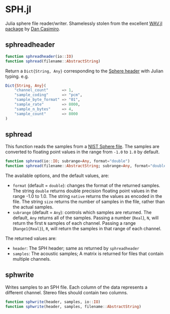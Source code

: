# SPH.jl
Julia sphere file reader/writer. Shamelessly stolen from the excellent
[WAV.jl package](https://github.com/dancasimiro/WAV.jl) by [Dan Casimiro](https://github.com/dancasimiro).

sphreadheader
-------
```julia
function sphreadheader(io::IO)
function sphread(filename::AbstractString)
```

Return a ```Dict{String, Any}``` corresponding to the [Sphere header](isip.piconepress.com/projects/speech/software/tutorials/production/fundamentals/v1.0/section_02/text/nist_sphere.text) with Julian typing. e.g.

```julia
Dict{String, Any}(
    "channel_count"      => 1,
    "sample_coding"      => "pcm",
    "sample_byte_format" => "01",
    "sample_rate"        => 8000,
    "sample_n_bytes"     => 4,
    "sample_count"       => 8000
)
```

sphread
-------

This function reads the samples from a [NIST Sphere file](http://isip.piconepress.com/projects/speech/software/tutorials/production/fundamentals/v1.0/section_02/text/nist_sphere.text). The samples are converted to floating
point values in the range from `-1.0` to `1.0` by default.

```julia
function sphread(io::IO; subrange=Any, format="double")
function sphread(filename::AbstractString; subrange=Any, format="double")
```

The available options, and the default values, are:

* ``format`` (default = ``double``): changes the format of the returned samples. The string
  ``double`` returns double precision floating point values in the range -1.0 to 1.0. The string
  ``native`` returns the values as encoded in the file. The string ``size`` returns the number
  of samples in the file, rather than the actual samples.
* ``subrange`` (default = ``Any``): controls which samples are returned. The default, ``Any``
  returns all of the samples. Passing a number (``Real``), ``N``, will return the first ``N``
  samples of each channel. Passing a range (``Range1{Real}``), ``R``, will return the samples
  in that range of each channel.

The returned values are:

* ``header``: The SPH header; same as returned by `sphreadheader`
* ``samples``: The acoustic samples; A matrix is returned for files that contain multiple channels.


sphwrite
--------

Writes samples to an SPH file.
Each column of the data represents a different
channel. Stereo files should contain two columns.

```julia
function sphwrite(header, samples, io::IO)
function sphwrite(header, samples, filename::AbstractString)
```